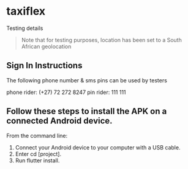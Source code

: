 # taxiflex

Testing details 
>Note that for testing purposes, location has been set to a South African  geolocation

## Sign In Instructions
The following phone number & sms pins can be used by testers

phone rider: (+27) 72 272 8247
pin rider: 111 111

## Follow these steps to install the APK on a connected Android device.

From the command line:

1. Connect your Android device to your computer with a USB cable.
2. Enter cd [project].
3. Run flutter install.

